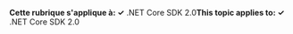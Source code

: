 <span data-ttu-id="a0c39-101">**Cette rubrique s'applique à: ✓** .NET Core SDK 2.0</span><span class="sxs-lookup"><span data-stu-id="a0c39-101">**This topic applies to: ✓** .NET Core SDK 2.0</span></span>
